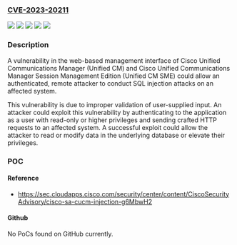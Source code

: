 ### [CVE-2023-20211](https://cve.mitre.org/cgi-bin/cvename.cgi?name=CVE-2023-20211)
![](https://img.shields.io/static/v1?label=Product&message=Cisco%20Unified%20Communications%20Manager%20%2F%20Cisco%20Unity%20Connection&color=blue)
![](https://img.shields.io/static/v1?label=Product&message=Cisco%20Unified%20Communications%20Manager&color=blue)
![](https://img.shields.io/static/v1?label=Version&message=%3D%2010.5(2)SU10%20&color=brighgreen)
![](https://img.shields.io/static/v1?label=Version&message=%3D%2012.0(1)SU1%20&color=brighgreen)
![](https://img.shields.io/static/v1?label=Vulnerability&message=Improper%20Neutralization%20of%20Special%20Elements%20used%20in%20an%20SQL%20Command%20('SQL%20Injection')&color=brighgreen)

### Description

A vulnerability in the web-based management interface of Cisco Unified Communications Manager (Unified CM) and Cisco Unified Communications Manager Session Management Edition (Unified CM SME) could allow an authenticated, remote attacker to conduct SQL injection attacks on an affected system.  This vulnerability is due to improper validation of user-supplied input. An attacker could exploit this vulnerability by authenticating to the application as a user with read-only or higher privileges and sending crafted HTTP requests to an affected system. A successful exploit could allow the attacker to read or modify data in the underlying database or elevate their privileges.

### POC

#### Reference
- https://sec.cloudapps.cisco.com/security/center/content/CiscoSecurityAdvisory/cisco-sa-cucm-injection-g6MbwH2

#### Github
No PoCs found on GitHub currently.

